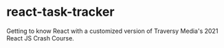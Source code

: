 # react-task-tracker
Getting to know React with a customized version of Traversy Media's 2021 React JS Crash Course.
